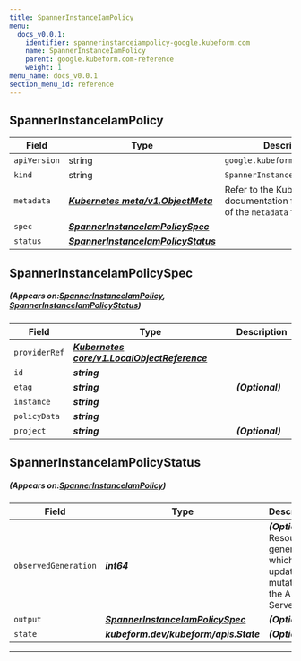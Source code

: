 ```yaml
---
title: SpannerInstanceIamPolicy
menu:
  docs_v0.0.1:
    identifier: spannerinstanceiampolicy-google.kubeform.com
    name: SpannerInstanceIamPolicy
    parent: google.kubeform.com-reference
    weight: 1
menu_name: docs_v0.0.1
section_menu_id: reference
---
```


## SpannerInstanceIamPolicy
| Field | Type | Description |
| ------ | ----- | ----------- |
| `apiVersion` | string | `google.kubeform.com/v1alpha1` |
|    `kind` | string | `SpannerInstanceIamPolicy` |
| `metadata` | ***[Kubernetes meta/v1.ObjectMeta](https://kubernetes.io/docs/reference/generated/kubernetes-api/v1.13/#objectmeta-v1-meta)***|Refer to the Kubernetes API documentation for the fields of the `metadata` field.|
| `spec` | ***[SpannerInstanceIamPolicySpec](#SpannerInstanceIamPolicySpec)***||
| `status` | ***[SpannerInstanceIamPolicyStatus](#SpannerInstanceIamPolicyStatus)***||
## SpannerInstanceIamPolicySpec
##### (Appears on:[SpannerInstanceIamPolicy](#SpannerInstanceIamPolicy), [SpannerInstanceIamPolicyStatus](#SpannerInstanceIamPolicyStatus))
| Field | Type | Description |
| ------ | ----- | ----------- |
| `providerRef` | ***[Kubernetes core/v1.LocalObjectReference](https://kubernetes.io/docs/reference/generated/kubernetes-api/v1.13/#localobjectreference-v1-core)***||
| `id` | ***string***||
| `etag` | ***string***| ***(Optional)*** |
| `instance` | ***string***||
| `policyData` | ***string***||
| `project` | ***string***| ***(Optional)*** |
## SpannerInstanceIamPolicyStatus
##### (Appears on:[SpannerInstanceIamPolicy](#SpannerInstanceIamPolicy))
| Field | Type | Description |
| ------ | ----- | ----------- |
| `observedGeneration` | ***int64***| ***(Optional)*** Resource generation, which is updated on mutation by the API Server.|
| `output` | ***[SpannerInstanceIamPolicySpec](#SpannerInstanceIamPolicySpec)***| ***(Optional)*** |
| `state` | ***kubeform.dev/kubeform/apis.State***| ***(Optional)*** |
---
